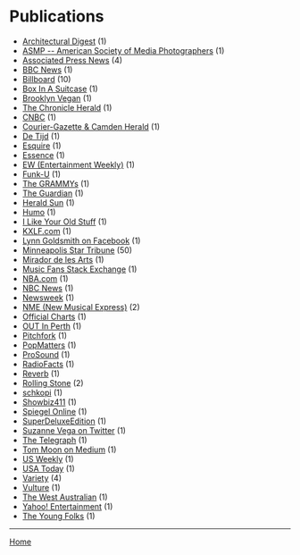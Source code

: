 # Publications

  * [Architectural Digest](./architectural-digest/) (1)
  * [ASMP -- American Society of Media Photographers](./asmp-american-society-of-media-photographers/) (1)
  * [Associated Press News](./associated-press-news/) (4)
  * [BBC News](./bbc-news/) (1)
  * [Billboard](./billboard/) (10)
  * [Box In A Suitcase](./box-in-a-suitcase/) (1)
  * [Brooklyn Vegan](./brooklyn-vegan/) (1)
  * [The Chronicle Herald](./the-chronicle-herald/) (1)
  * [CNBC](./cnbc/) (1)
  * [Courier-Gazette & Camden Herald](./courier-gazette-camden-herald/) (1)
  * [De Tijd](./de-tijd/) (1)
  * [Esquire](./esquire/) (1)
  * [Essence](./essence/) (1)
  * [EW (Entertainment Weekly)](./ew-entertainment-weekly/) (1)
  * [Funk-U](./funk-u/) (1)
  * [The GRAMMYs](./the-grammys/) (1)
  * [The Guardian](./the-guardian/) (1)
  * [Herald Sun](./herald-sun/) (1)
  * [Humo](./humo/) (1)
  * [I Like Your Old Stuff](./i-like-your-old-stuff/) (1)
  * [KXLF.com](./kxlf-com/) (1)
  * [Lynn Goldsmith on Facebook](./lynn-goldsmith-on-facebook/) (1)
  * [Minneapolis Star Tribune](./minneapolis-star-tribune/) (50)
  * [Mirador de les Arts](./mirador-de-les-arts/) (1)
  * [Music Fans Stack Exchange](./music-fans-stack-exchange/) (1)
  * [NBA.com](./nba-com/) (1)
  * [NBC News](./nbc-news/) (1)
  * [Newsweek](./newsweek/) (1)
  * [NME (New Musical Express)](./nme-new-musical-express/) (2)
  * [Official Charts](./official-charts/) (1)
  * [OUT In Perth](./out-in-perth/) (1)
  * [Pitchfork](./pitchfork/) (1)
  * [PopMatters](./popmatters/) (1)
  * [ProSound](./prosound/) (1)
  * [RadioFacts](./radiofacts/) (1)
  * [Reverb](./reverb/) (1)
  * [Rolling Stone](./rolling-stone/) (2)
  * [schkopi](./schkopi/) (1)
  * [Showbiz411](./showbiz411/) (1)
  * [Spiegel Online](./spiegel-online/) (1)
  * [SuperDeluxeEdition](./superdeluxeedition/) (1)
  * [Suzanne Vega on Twitter](./suzanne-vega-on-twitter/) (1)
  * [The Telegraph](./the-telegraph/) (1)
  * [Tom Moon on Medium](./tom-moon-on-medium/) (1)
  * [US Weekly](./us-weekly/) (1)
  * [USA Today](./usa-today/) (1)
  * [Variety](./variety/) (4)
  * [Vulture](./vulture/) (1)
  * [The West Australian](./the-west-australian/) (1)
  * [Yahoo! Entertainment](./yahoo-entertainment/) (1)
  * [The Young Folks](./the-young-folks/) (1)

----

[Home](../)
